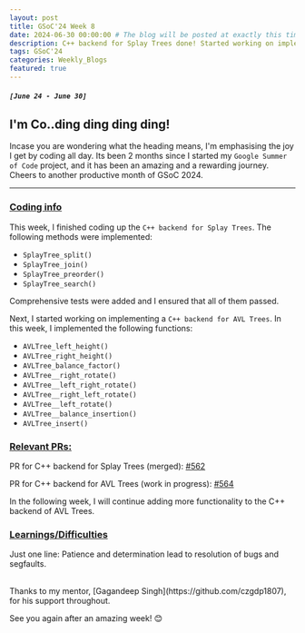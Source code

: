 ```yaml
---
layout: post
title: GSoC'24 Week 8
date: 2024-06-30 00:00:00 # The blog will be posted at exactly this time and date (based on the US time mostly)
description: C++ backend for Splay Trees done! Started working on implementing a C++ backend for AVL Trees.
tags: GSoC'24
categories: Weekly_Blogs
featured: true
---
```


##### `[June 24 - June 30]`

## I'm Co..ding ding ding ding!
Incase you are wondering what the heading means, I'm emphasising the joy I get by coding all day. Its been 2 months since I started my `Google Summer of Code` project, and it has been an amazing and a rewarding journey. Cheers to another productive month of GSoC 2024.

---
### <ins>Coding info</ins>


This week, I finished coding up the `C++ backend for Splay Trees`. The following methods were implemented:
- `SplayTree_split()`
- `SplayTree_join()`
- `SplayTree_preorder()`
- `SplayTree_search()`

Comprehensive tests were added and I ensured that all of them passed. 

Next, I started working on implementing a `C++ backend for AVL Trees`. In this week, I implemented the following functions:
- `AVLTree_left_height()`
- `AVLTree_right_height()`
- `AVLTree_balance_factor()`
- `AVLTree__right_rotate()`
- `AVLTree__left_right_rotate()`
- `AVLTree__right_left_rotate()`
- `AVLTree__left_rotate()`
- `AVLTree__balance_insertion()`
- `AVLTree_insert()`

### <ins>Relevant PRs:</ins>

PR for C++ backend for Splay Trees (merged): [#562](https://github.com/codezonediitj/pydatastructs/pull/562)

PR for C++ backend for AVL Trees (work in progress): [#564](https://github.com/codezonediitj/pydatastructs/pull/564)

In the following week, I will continue adding more functionality to the C++ backend of AVL Trees.

### <ins>Learnings/Difficulties</ins>

Just one line: Patience and determination lead to resolution of bugs and segfaults.

<br>
Thanks to my mentor, [Gagandeep Singh](https://github.com/czgdp1807), for his support throughout.

See you again after an amazing week! 😊